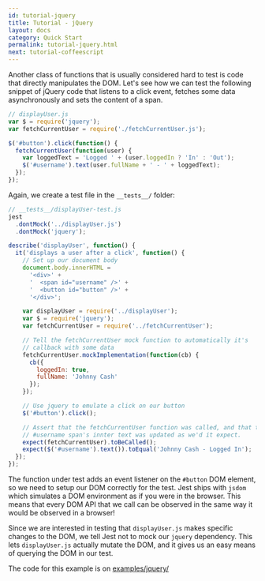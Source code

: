 ```yaml
---
id: tutorial-jquery
title: Tutorial - jQuery
layout: docs
category: Quick Start
permalink: tutorial-jquery.html
next: tutorial-coffeescript
---
```


Another class of functions that is usually considered hard to test is code that
directly manipulates the DOM. Let's see how we can test the following snippet of
jQuery code that listens to a click event, fetches some data asynchronously and
sets the content of a span.

```javascript
// displayUser.js
var $ = require('jquery');
var fetchCurrentUser = require('./fetchCurrentUser.js');

$('#button').click(function() {
  fetchCurrentUser(function(user) {
    var loggedText = 'Logged ' + (user.loggedIn ? 'In' : 'Out');
    $('#username').text(user.fullName + ' - ' + loggedText);
  });
});
```

Again, we create a test file in the `__tests__/` folder:

```javascript
// __tests__/displayUser-test.js
jest
  .dontMock('../displayUser.js')
  .dontMock('jquery');

describe('displayUser', function() {
  it('displays a user after a click', function() {
    // Set up our document body
    document.body.innerHTML =
      '<div>' +
      '  <span id="username" />' +
      '  <button id="button" />' +
      '</div>';

    var displayUser = require('../displayUser');
    var $ = require('jquery');
    var fetchCurrentUser = require('../fetchCurrentUser');

    // Tell the fetchCurrentUser mock function to automatically it's
    // callback with some data
    fetchCurrentUser.mockImplementation(function(cb) {
      cb({
        loggedIn: true,
        fullName: 'Johnny Cash'
      });
    });

    // Use jquery to emulate a click on our button
    $('#button').click();

    // Assert that the fetchCurrentUser function was called, and that the
    // #username span's innter text was updated as we'd it expect.
    expect(fetchCurrentUser).toBeCalled();
    expect($('#username').text()).toEqual('Johnny Cash - Logged In');
  });
});
```

The function under test adds an event listener on the `#button` DOM element, so
we need to setup our DOM correctly for the test. Jest ships with `jsdom` which
simulates a DOM environment as if you were in the browser. This means that every
DOM API that we call can be observed in the same way it would be observed in a
browser!

Since we are interested in testing that `displayUser.js` makes specific changes
to the DOM, we tell Jest not to mock our `jquery` dependency. This lets
`displayUser.js` actually mutate the DOM, and it gives us an easy means of
querying the DOM in our test.

The code for this example is on [examples/jquery/](https://github.com/facebook/jest/tree/master/examples/jquery)
